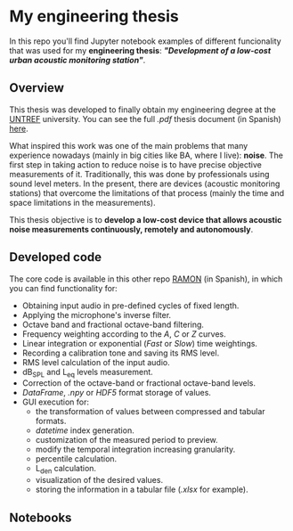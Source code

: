 # My engineering thesis

In this repo you'll find Jupyter notebook examples of different funcionality that was used for my **engineering thesis**: **_"Development of a low-cost urban acoustic monitoring station"_**.

## Overview
This thesis was developed to finally obtain my engineering degree at the [UNTREF](https://www.untref.edu.ar/carrera/ingenieria-de-sonido) university. You can see the full _.pdf_ thesis document (in Spanish) [here](doc/Iaquinta,%20Tomás%20-%20Desarrollo%20de%20una%20estación%20de%20monitoreo%20acústico%20urbano%20de%20bajo%20costo.pdf).

What inspired this work was one of the main problems that many experience nowadays (mainly in big cities like BA, where I live): **noise**. The first step in taking action to reduce noise is to have precise objective measurements of it. Traditionally, this was done by professionals using sound level meters. In the present, there are devices (acoustic monitoring stations) that overcome the limitations of that process (mainly the time and space limitations in the measurements).

This thesis objective is to **develop a low-cost device that allows acoustic noise measurements continuously, remotely and autonomously**.

## Developed code
The core code is available in this other repo [RAMON](https://github.com/tiaqui/ramon) (in Spanish), in which you can find functionality for:

* Obtaining input audio in pre-defined cycles of fixed length.
* Applying the microphone's inverse filter.
* Octave band and fractional octave-band filtering.
* Frequency weighting according to the _A_, _C_ or _Z_ curves.
* Linear integration or exponential (_Fast_ or _Slow_) time weightings.
* Recording a calibration tone and saving its RMS level.
* RMS level calculation of the input audio.
* dB<sub>SPL</sub> and L<sub>eq</sub> levels measurement.
* Correction of the octave-band or fractional octave-band levels.
* _DataFrame_, _.npy_ or _HDF5_ format storage of values.
* GUI execution for: 
    - the transformation of values between compressed and tabular formats.
    - _datetime_ index generation.
    - customization of the measured period to preview.
    - modify the temporal integration increasing granularity.
    - percentile calculation.
    - L<sub>den</sub> calculation.
    - visualization of the desired values.
    - storing the information in a tabular file (_.xlsx_ for example).

## Notebooks
